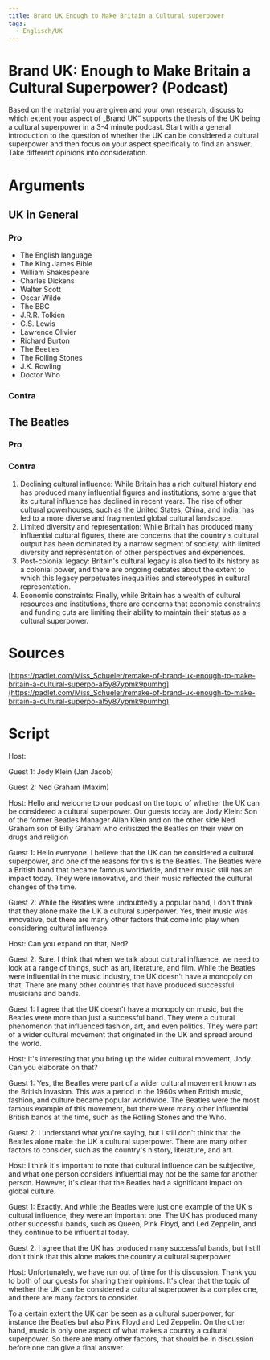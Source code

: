 ```yaml
---
title: Brand UK Enough to Make Britain a Cultural superpower
tags:
  - Englisch/UK
---
```


# Brand UK: Enough to Make Britain a Cultural Superpower? (Podcast)

Based on the material you are given and your own research, discuss to which extent your aspect of „Brand UK“ supports the thesis of the UK being a cultural superpower in a 3-4 minute podcast. Start with a general introduction to the question of whether the UK can be considered a cultural superpower and then focus on your aspect specifically to find an answer. Take different opinions into consideration.

# Arguments

## UK in General

### Pro

- The English language
- The King James Bible
- William Shakespeare
- Charles Dickens
- Walter Scott
- Oscar Wilde
- The BBC
- J.R.R. Tolkien
- C.S. Lewis
- Lawrence Olivier
- Richard Burton
- The Beetles
- The Rolling Stones
- J.K. Rowling
- Doctor Who

### Contra

## The Beatles

### Pro

### Contra

1. Declining cultural influence: While Britain has a rich cultural history and has produced many influential figures and institutions, some argue that its cultural influence has declined in recent years. The rise of other cultural powerhouses, such as the United States, China, and India, has led to a more diverse and fragmented global cultural landscape.
2. Limited diversity and representation: While Britain has produced many influential cultural figures, there are concerns that the country's cultural output has been dominated by a narrow segment of society, with limited diversity and representation of other perspectives and experiences.
3. Post-colonial legacy: Britain's cultural legacy is also tied to its history as a colonial power, and there are ongoing debates about the extent to which this legacy perpetuates inequalities and stereotypes in cultural representation.
4. Economic constraints: Finally, while Britain has a wealth of cultural resources and institutions, there are concerns that economic constraints and funding cuts are limiting their ability to maintain their status as a cultural superpower.

# Sources

[https://padlet.com/Miss_Schueler/remake-of-brand-uk-enough-to-make-britain-a-cultural-superpo-al5y87ypmk9pumhg](https://padlet.com/Miss_Schueler/remake-of-brand-uk-enough-to-make-britain-a-cultural-superpo-al5y87ypmk9pumhg)

# Script

Host: 

Guest 1: Jody Klein (Jan Jacob)

Guest 2: Ned Graham (Maxim)

Host: Hello and welcome to our podcast on the topic of whether the UK can be considered a cultural superpower. Our guests today are Jody Klein: Son of the former Beatles Manager Allan Klein and on the other side Ned Graham son of Billy Graham who critisized the Beatles on their view on drugs and religion

Guest 1: Hello everyone. I believe that the UK can be considered a cultural superpower, and one of the reasons for this is the Beatles. The Beatles were a British band that became famous worldwide, and their music still has an impact today. They were innovative, and their music reflected the cultural changes of the time.

Guest 2: While the Beatles were undoubtedly a popular band, I don't think that they alone make the UK a cultural superpower. Yes, their music was innovative, but there are many other factors that come into play when considering cultural influence.

Host: Can you expand on that, Ned?

Guest 2: Sure. I think that when we talk about cultural influence, we need to look at a range of things, such as art, literature, and film. While the Beatles were influential in the music industry, the UK doesn't have a monopoly on that. There are many other countries that have produced successful musicians and bands.

Guest 1: I agree that the UK doesn't have a monopoly on music, but the Beatles were more than just a successful band. They were a cultural phenomenon that influenced fashion, art, and even politics. They were part of a wider cultural movement that originated in the UK and spread around the world.

Host: It's interesting that you bring up the wider cultural movement, Jody. Can you elaborate on that?

Guest 1: Yes, the Beatles were part of a wider cultural movement known as the British Invasion. This was a period in the 1960s when British music, fashion, and culture became popular worldwide. The Beatles were the most famous example of this movement, but there were many other influential British bands at the time, such as the Rolling Stones and the Who.

Guest 2: I understand what you're saying, but I still don't think that the Beatles alone make the UK a cultural superpower. There are many other factors to consider, such as the country's history, literature, and art.

Host: I think it's important to note that cultural influence can be subjective, and what one person considers influential may not be the same for another person. However, it's clear that the Beatles had a significant impact on global culture.

Guest 1: Exactly. And while the Beatles were just one example of the UK's cultural influence, they were an important one. The UK has produced many other successful bands, such as Queen, Pink Floyd, and Led Zeppelin, and they continue to be influential today.

Guest 2: I agree that the UK has produced many successful bands, but I still don't think that this alone makes the country a cultural superpower.

Host: Unfortunately, we have run out of time for this discussion. Thank you to both of our guests for sharing their opinions. It's clear that the topic of whether the UK can be considered a cultural superpower is a complex one, and there are many factors to consider. 

To a certain extent the UK can be seen as a cultural superpower, for instance the Beatles but also Pink Floyd and Led Zeppelin. On the other hand, music is only one aspect of what makes a country a cultural superpower. So there are many other factors, that should be in discussion before one can give a final answer.